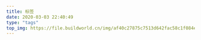 ```yaml
---
title: 标签
date: 2020-03-03 22:40:49
type: "tags"
top_img: https://file.buildworld.cn/img/af40c27875c7513d642fac58c1f084ee_5dd24e9698ae4.jpg
---
```

